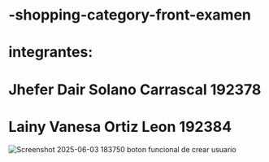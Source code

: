 # -shopping-category-front-examen
# integrantes:
# Jhefer Dair Solano Carrascal 192378
# Lainy Vanesa Ortiz Leon 192384
![Screenshot 2025-06-03 183750](https://github.com/user-attachments/assets/0e35f449-18d3-4073-b1ce-592da61e9193)
boton funcional de crear usuario
